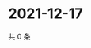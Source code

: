 # 2021-12-17

共 0 条

<!-- BEGIN WEIBO -->
<!-- 最后更新时间 Fri Dec 17 2021 08:34:17 GMT+0800 (China Standard Time) -->

<!-- END WEIBO -->
